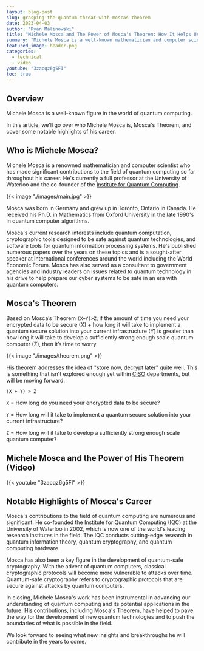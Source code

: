 ```yaml
---
layout: blog-post
slug: grasping-the-quantum-threat-with-moscas-theorem
date: 2023-04-03
author: "Ryan Malinowski"
title: "Michele Mosca and The Power of Mosca's Theorem: How It Helps Us Grasp the Quantum Threat"
summary: "Michele Mosca is a well-known mathematician and computer scientist who has made important contributions to the field of quantum computing. The theorem that is named after him helps us understand how dangerous quantum computers can be and the timeline to update systems"
featured_image: header.png
categories:
  - technical
  - video
youtube: "3zacqz6g5FI"
toc: true
---
```


## Overview

Michele Mosca is a well-known figure in the world of quantum computing. 

In this article, we'll go over who Michele Mosca is, Mosca's Theorem, and cover some notable highlights of his career.

## Who is Michele Mosca?

Michele Mosca is a renowned mathematician and computer scientist who has made significant contributions to the field of quantum computing so far throughout his career. He's currently a full professor at the University of Waterloo and the co-founder of the [Institute for Quantum Computing](https://uwaterloo.ca/institute-for-quantum-computing/).

{{< image "./images/main.jpg" >}}

Mosca was born in Germany and grew up in Toronto, Ontario in Canada. He received his Ph.D. in Mathematics from Oxford University in the late 1990's in quantum computer algorithms.

Mosca's current research interests include quantum computation, cryptographic tools designed to be safe against quantum technologies, and software tools for quantum information processing systems. He's published numerous papers over the years on these topics and is a sought-after speaker at international conferences around the world including the World Economic Forum. Mosca has also served as a consultant to government agencies and industry leaders on issues related to quantum technology in his drive to help prepare our cyber systems to be safe in an era with quantum computers.

## Mosca's Theorem

Based on Mosca’s Theorem `(X+Y)>Z`, if the amount of time you need your encrypted data to be secure (X) + how long it will take to implement a quantum secure solution into your current infrastructure (Y) is greater than how long it will take to develop a sufficiently strong enough scale quantum computer (Z), then it’s time to worry.

{{< image "./images/theorem.png" >}}

His theorem addresses the idea of "store now, decrypt later" quite well. This is something that isn't explored enough yet within [CISO](https://en.wikipedia.org/wiki/Chief_information_security_officer) departments, but will be moving forward.

`(X + Y) > Z`

`X` = How long do you need your encrypted data to be secure?

`Y` = How long will it take to implement a quantum secure solution into your current infrastructure?

`Z` = How long will it take to develop a sufficiently strong enough scale quantum computer?


## Michele Mosca and the Power of His Theorem (Video)

{{< youtube "3zacqz6g5FI" >}}

## Notable Highlights of Mosca's Career

Mosca's contributions to the field of quantum computing are numerous and significant. He co-founded the Institute for Quantum Computing (IQC) at the University of Waterloo in 2002, which is now one of the world's leading research institutes in the field. The IQC conducts cutting-edge research in quantum information theory, quantum cryptography, and quantum computing hardware.

Mosca has also been a key figure in the development of quantum-safe cryptography. With the advent of quantum computers, classical cryptographic protocols will become more vulnerable to attacks over time. Quantum-safe cryptography refers to cryptographic protocols that are secure against attacks by quantum computers.

In closing, Michele Mosca's work has been instrumental in advancing our understanding of quantum computing and its potential applications in the future. His contributions, including Mosca's Theorem, have helped to pave the way for the development of new quantum technologies and to push the boundaries of what is possible in the field. 

We look forward to seeing what new insights and breakthroughs he will contribute in the years to come.